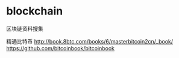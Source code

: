 # blockchain
区块链资料搜集

精通比特币   http://book.8btc.com/books/6/masterbitcoin2cn/_book/
            https://github.com/bitcoinbook/bitcoinbook
